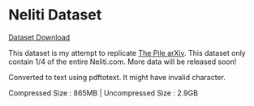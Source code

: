 # Neliti Dataset

[Dataset Download](https://depia.wiki/files/neliti-txt.tar.gz)

This dataset is my attempt to replicate [The Pile arXiv](https://arxiv.org/abs/2101.00027). This dataset only contain 1/4 of the entire Neliti.com. More data will be released soon!

Converted to text using pdftotext. It might have invalid character.

Compressed Size : 865MB | Uncompressed Size : 2.9GB

